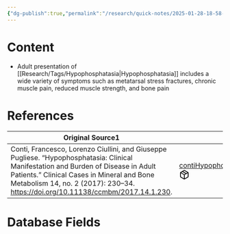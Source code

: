 ```yaml
---
{"dg-publish":true,"permalink":"/research/quick-notes/2025-01-28-18-58-50/","updated":"2025-01-28T18:58:50-05:00"}
---
```


# Content
- Adult presentation of [[Research/Tags/Hypophosphatasia\|Hypophosphatasia]] includes a wide variety of symptoms such as metatarsal stress fractures, chronic muscle pain, reduced muscle strength, and bone pain
# References
<div><table class="dataview table-view-table"><thead class="table-view-thead"><tr class="table-view-tr-header"><th class="table-view-th"><span>Original Source</span><span class="dataview small-text">1</span></th><th class="table-view-th"><span>Citation Key</span></th></tr></thead><tbody class="table-view-tbody"><tr><td><span>Conti, Francesco, Lorenzo Ciullini, and Giuseppe Pugliese. “Hypophosphatasia: Clinical Manifestation and Burden of Disease in Adult Patients.” Clinical Cases in Mineral and Bone Metabolism 14, no. 2 (2017): 230–34. <a rel="noopener nofollow" class="external-link" href="https://doi.org/10.11138/ccmbm/2017.14.1.230" target="_blank">https://doi.org/10.11138/ccmbm/2017.14.1.230</a>.</span></td><td><span><a data-tooltip-position="top" aria-label="Research/Evidence Sources/contiHypophosphatasiaClinicalManifestation2017.md" data-href="Research/Evidence Sources/contiHypophosphatasiaClinicalManifestation2017.md" href="Research/Evidence Sources/contiHypophosphatasiaClinicalManifestation2017.md" class="internal-link" target="_blank" rel="noopener nofollow" fileclass-name="Research Links">contiHypophosphatasiaClinicalManifestation2017</a><a class="metadata-menu fileclass-icon"><svg xmlns="http://www.w3.org/2000/svg" width="24" height="24" viewBox="0 0 24 24" fill="none" stroke="currentColor" stroke-width="2" stroke-linecap="round" stroke-linejoin="round" class="svg-icon lucide-package"><path d="m7.5 4.27 9 5.15"></path><path d="M21 8a2 2 0 0 0-1-1.73l-7-4a2 2 0 0 0-2 0l-7 4A2 2 0 0 0 3 8v8a2 2 0 0 0 1 1.73l7 4a2 2 0 0 0 2 0l7-4A2 2 0 0 0 21 16Z"></path><path d="m3.3 7 8.7 5 8.7-5"></path><path d="M12 22V12"></path></svg></a></span></td></tr></tbody></table></div>

# Database Fields